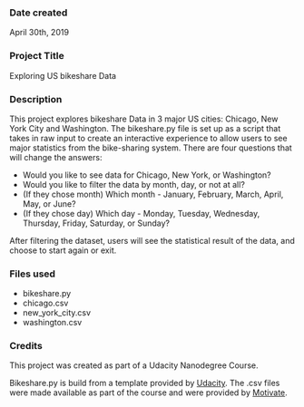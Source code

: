 ### Date created
April 30th, 2019

### Project Title
Exploring US bikeshare Data

### Description
This project explores bikeshare Data in 3 major US cities: Chicago, New York City and Washington. The bikeshare.py file is set up as a script that takes in raw input to create an interactive experience to allow users to see major statistics from the bike-sharing system. There are four questions that will change the answers:

* Would you like to see data for Chicago, New York, or Washington?
* Would you like to filter the data by month, day, or not at all?
* (If they chose month) Which month - January, February, March, April, May, or June?
* (If they chose day) Which day - Monday, Tuesday, Wednesday, Thursday, Friday, Saturday, or Sunday?

After filtering the dataset, users will see the statistical result of the data, and choose to start again or exit.

### Files used
* bikeshare.py
* chicago.csv
* new_york_city.csv
* washington.csv

### Credits
This project was created as part of a Udacity Nanodegree Course.

Bikeshare.py is build from a template provided by [Udacity](https://eu.udacity.com/course/programming-for-data-science-nanodegree--nd104). The .csv files were made available as part of the course and were provided by [Motivate](https://www.motivateco.com).

